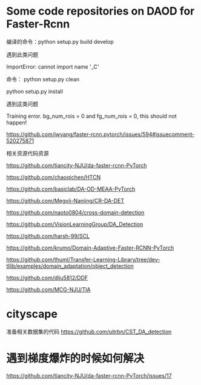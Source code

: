 # Some code repositories on DAOD for Faster-Rcnn

编译的命令：python setup.py build develop


遇到此类问题

ImportError: cannot import name '_C'

命令：
python setup.py clean

python setup.py install


遇到这类问题

Training error. bg_num_rois = 0 and fg_num_rois = 0, this should not happen!

https://github.com/jwyang/faster-rcnn.pytorch/issues/594#issuecomment-520275871


相关资源代码资源

https://github.com/tiancity-NJU/da-faster-rcnn-PyTorch

https://github.com/chaoqichen/HTCN

https://github.com/basiclab/DA-OD-MEAA-PyTorch

https://github.com/Megvii-Nanjing/CR-DA-DET

https://github.com/naoto0804/cross-domain-detection

https://github.com/VisionLearningGroup/DA_Detection

https://github.com/harsh-99/SCL

https://github.com/krumo/Domain-Adaptive-Faster-RCNN-PyTorch

https://github.com/thuml/Transfer-Learning-Library/tree/dev-tllib/examples/domain_adaptation/object_detection

https://github.com/dliu5812/DDF

https://github.com/MCG-NJU/TIA




# cityscape
准备相关数据集的代码
https://github.com/uitrbn/CST_DA_detection


# 遇到梯度爆炸的时候如何解决

https://github.com/tiancity-NJU/da-faster-rcnn-PyTorch/issues/17
